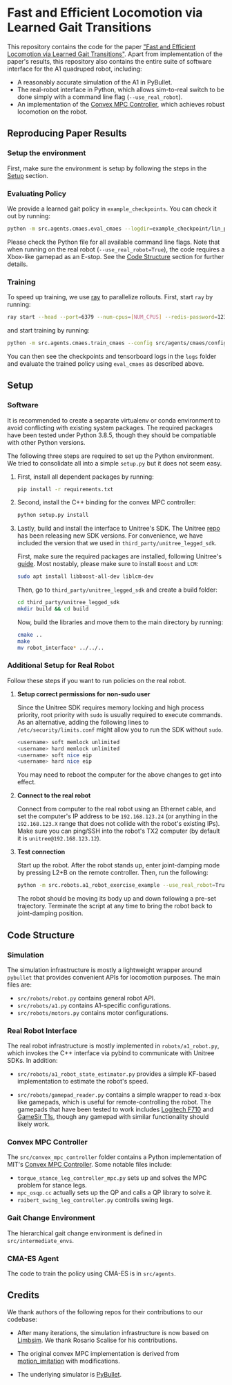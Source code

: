 # Fast and Efficient Locomotion via Learned Gait Transitions

This repository contains the code for the paper ["Fast and Efficient Locomotion via Learned Gait Transitions"](https://arxiv.org/abs/2104.04644). Apart from implementation of the paper's results, this repository also contains the entire suite of software interface for the A1 quadruped robot, including:

* A reasonably accurate simulation of the A1 in PyBullet.
* The real-robot interface in Python, which allows sim-to-real switch to be done simply with a command line flag (`--use_real_robot`).
* An implementation of the [Convex MPC Controller](https://ieeexplore.ieee.org/document/8594448), which achieves robust locomotion on the robot.

## Reproducing Paper Results
### Setup the environment

First, make sure the environment is setup by following the steps in the [Setup](#Setup) section.

### Evaluating Policy

We provide a learned gait policy in `example_checkpoints`. You can check it out by running:
```bash
python -m src.agents.cmaes.eval_cmaes --logdir=example_checkpoint/lin_policy_plus_150.npz --show_gui=True --save_data=False --save_video=False
```

Please check the Python file for all available command line flags. Note that when running on the real robot (`--use_real_robot=True`), the code requires a Xbox-like gamepad as an E-stop. See the [Code Structure](#Code-Structure) section for further details.

### Training

To speed up training, we use [ray](https://www.ray.io/) to parallelize rollouts. First, start `ray` by running:
```bash
ray start --head --port=6379 --num-cpus=[NUM_CPUS] --redis-password=1234
```

and start training by running:
```bash
python -m src.agents.cmaes.train_cmaes --config src/agents/cmaes/configs/gait_change_deluxe.py --experiment_name="exp"
```

You can then see the checkpoints and tensorboard logs in the `logs` folder and evaluate the trained policy using `eval_cmaes` as described above.


## Setup

### Software
It is recommended to create a separate virtualenv or conda environment to avoid conflicting with existing system packages. The required packages have been tested under Python 3.8.5, though they should be compatiable with other Python versions.

The following three steps are required to set up the Python environment. We tried to consolidate all into a simple `setup.py` but it does not seem easy.

1. First, install all dependent packages by running:

   ```bash
   pip install -r requirements.txt
   ```

2. Second, install the C++ binding for the convex MPC controller:

   ```bash
   python setup.py install
   ```

3. Lastly, build and install the interface to Unitree's SDK. The Unitree [repo](https://github.com/unitreerobotics/unitree_legged_sdk) has been releasing new SDK versions. For convenience, we have included the version that we used in `third_party/unitree_legged_sdk`.

   First, make sure the required packages are installed, following Unitree's [guide](https://github.com/unitreerobotics/unitree_legged_sdk). Most nostably, please make sure to install `Boost` and `LCM`:

   ```bash
   sudo apt install libboost-all-dev liblcm-dev
   ```

   Then, go to `third_party/unitree_legged_sdk` and create a build folder:
   ```bash
   cd third_party/unitree_legged_sdk
   mkdir build && cd build
   ```

   Now, build the libraries and move them to the main directory by running:
   ```bash
   cmake ..
   make
   mv robot_interface* ../../..
   ```

### Additional Setup for Real Robot
Follow these steps if you want to run policies on the real robot.

1. **Setup correct permissions for non-sudo user**

   Since the Unitree SDK requires memory locking and high process priority, root priority with `sudo` is usually required to execute commands. As an alternative, adding the following lines to `/etc/security/limits.conf` might allow you to run the SDK without `sudo`.

   ```bash
   <username> soft memlock unlimited
   <username> hard memlock unlimited
   <username> soft nice eip
   <username> hard nice eip
   ```

   You may need to reboot the computer for the above changes to get into effect.

2. **Connect to the real robot**

   Connect from computer to the real robot using an Ethernet cable, and set the computer's IP address to be `192.168.123.24` (or anything in the `192.168.123.X` range that does not collide with the robot's existing IPs). Make sure you can ping/SSH into the robot's TX2 computer (by default it is `unitree@192.168.123.12`).

3. **Test connection**

   Start up the robot. After the robot stands up, enter joint-damping mode by pressing L2+B on the remote controller. Then, run the following:
   ```bash
   python -m src.robots.a1_robot_exercise_example --use_real_robot=True
   ```

   The robot should be moving its body up and down following a pre-set trajectory. Terminate the script at any time to bring the robot back to joint-damping position.


## Code Structure

### Simulation

The simulation infrastructure is mostly a lightweight wrapper around `pybullet` that provides convenient APIs for locomotion purposes. The main files are:
* `src/robots/robot.py` contains general robot API.
* `src/robots/a1.py` contains A1-specific configurations.
* `src/robots/motors.py` contains motor configurations.

### Real Robot Interface

The real robot infrastructure is mostly implemented in `robots/a1_robot.py`, which invokes the C++ interface via pybind to communicate with Unitree SDKs. In addition:

* `src/robots/a1_robot_state_estimator.py` provides a simple KF-based implementation to estimate the robot's speed.

* `src/robots/gamepad_reader.py` contains a simple wrapper to read x-box like gamepads, which is useful for remote-controlling the robot. The gamepads that have been tested to work includes [Logitech F710](https://www.amazon.com/Logitech-Wireless-Nano-Receiver-Controller-Vibration/dp/B0041RR0TW/ref=sr_1_1?keywords=logitech+f710&qid=1637563719&qsid=134-5696489-9387867&sr=8-1&sres=B0041RR0TW%2CB00FZP2O18%2CB079QMW4N8%2CB01M1LWHWL%2CB0057GAF3E%2CB00CJAEX5M%2CB003VAHYQY%2CB008GOUQ3I%2CB07PQ62D7V%2CB07T8JKVNT%2CB07HG51ZYK%2CB087LXCTFJ%2CB07NSSPV9S%2CB07L4BM851%2CB07DX5TYQN%2CB07DS73GVX) and [GameSir T1s](https://www.amazon.com/GameSir-T1s-Wireless-Bluetooth-Controller/dp/B08GCFW4DW/ref=sr_1_3?keywords=gamesir+t1s&qid=1637563742&qsid=134-5696489-9387867&sr=8-3&sres=B08GCFW4DW%2CB06XBXHG41%2CB082WYXRLB%2CB07HG51ZYK%2CB07HQT3GVM%2CB07CPFL5SK%2CB07PQ62D7V%2CB07DHFTPV3%2CB088GQY8FH%2CB07SR1P14R%2CB08RJ2NWQ7%2CB08H7MBRYQ%2CB082ZZ5X8S%2CB07ST8DL8R%2CB07PXJC64S%2CB08P54DQTN), though any gamepad with similar functionality should likely work.

### Convex MPC Controller

The `src/convex_mpc_controller` folder contains a Python implementation of MIT's [Convex MPC Controller](https://ieeexplore.ieee.org/document/8594448). Some notable files include:

* `torque_stance_leg_controller_mpc.py` sets up and solves the MPC problem for stance legs.
* `mpc_osqp.cc` actually sets up the QP and calls a QP library to solve it.
* `raibert_swing_leg_controller.py` controlls swing legs.

### Gait Change Environment
The hierarchical gait change environment is defined in `src/intermediate_envs`.

### CMA-ES Agent

The code to train the policy using CMA-ES is in `src/agents`.

## Credits

We thank authors of the following repos for their contributions to our codebase:

* After many iterations, the simulation infrastructure is now based on [Limbsim](https://github.com/UWRobotLearning/limbsim). We thank Rosario Scalise for his contributions.

* The original convex MPC implementation is derived from [motion_imitation](https://github.com/google-research/motion_imitation) with modifications.

* The underlying simulator is [PyBullet](https://pybullet.org/wordpress/).

